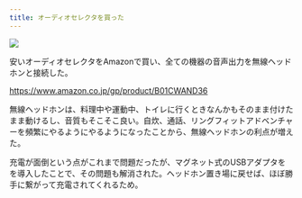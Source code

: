 ```yaml
---
title: オーディオセレクタを買った
---
```


![](/images/2019-12-16-audio-selector.jpg)

安いオーディオセレクタをAmazonで買い、全ての機器の音声出力を無線ヘッドホンと接続した。

https://www.amazon.co.jp/gp/product/B01CWAND36

無線ヘッドホンは、料理中や運動中、トイレに行くときなんかもそのまま付けたまま動けるし、音質もそこそこ良い。自炊、通話、リングフィットアドベンチャーを頻繁にやるようにやるようになったことから、無線ヘッドホンの利点が増えた。

充電が面倒という点がこれまで問題だったが、マグネット式のUSBアダプタをを導入したことで、その問題も解消された。ヘッドホン置き場に戻せば、ほぼ勝手に繋がって充電されてくれるため。

[1]: https://r7kamura.com/articles/2019-12-07-manget-usb
